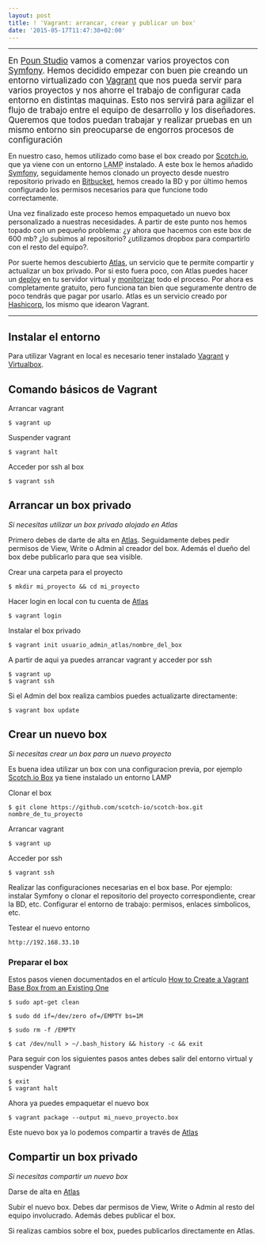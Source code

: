 ```yaml
---
layout: post
title: ! 'Vagrant: arrancar, crear y publicar un box'
date: '2015-05-17T11:47:30+02:00'
---
```


***

<big>En [Poun Studio](http://www.pounstudio.com) vamos a comenzar varios proyectos con [Symfony](http://www.symfony.com). Hemos decidido empezar con buen pie
creando un entorno virtualizado con [Vagrant](https://www.vagrantup.com/) que nos pueda servir para varios proyectos y nos ahorre el trabajo de configurar cada entorno en distintas maquinas. Esto nos servirá para agilizar el flujo de trabajo entre el equipo de desarrollo y los diseñadores. Queremos que todos puedan trabajar y realizar pruebas en un mismo entorno sin preocuparse de engorros procesos de configuración</big>

En nuestro caso, hemos utilizado como base el box creado por [Scotch.io](https://box.scotch.io/), que ya viene con un entorno <abbr title="Linux, Apache, MySQL, Linux">LAMP</abbr> instalado.
A este box le hemos añadido [Symfony](http://www.symfony.com), seguidamente hemos clonado un proyecto desde nuestro repositorio privado en [Bitbucket](https://bitbucket.org/), hemos creado la BD y por último hemos configurado los permisos necesarios para que funcione todo correctamente.

Una vez finalizado este proceso hemos empaquetado un nuevo box personalizado a nuestras necesidades. A partir de este punto nos hemos topado con un pequeño problema: ¿y ahora que hacemos con este box de 600 mb? ¿lo subimos al repositorio? ¿utilizamos dropbox para compartirlo con el resto del equipo?.

Por suerte hemos descubierto [Atlas](https://atlas.hashicorp.com/), un servicio que te permite compartir y actualizar un box privado. Por si esto fuera poco, con Atlas puedes hacer un [deploy](https://atlas.hashicorp.com/features/deploy) en tu servidor virtual y [monitorizar](https://atlas.hashicorp.com/features/maintain) todo el proceso. Por ahora es completamente gratuito, pero funciona tan bien que seguramente dentro de poco tendrás que pagar por usarlo. Atlas es un servicio creado por [Hashicorp](https://www.hashicorp.com/), los mismo que idearon Vagrant.

***

## Instalar el entorno

Para utilizar Vagrant en local es necesario tener instalado [Vagrant](https://www.vagrantup.com/downloads.html) y [Virtualbox](https://www.virtualbox.org/wiki/Downloads).

## Comando básicos de Vagrant

Arrancar vagrant

    $ vagrant up

Suspender vagrant

    $ vagrant halt

Acceder por ssh al box

    $ vagrant ssh

## Arrancar un box privado

_Si necesitas utilizar un box privado alojado en Atlas_

Primero debes de darte de alta en [Atlas](https://atlas.hashicorp.com/). Seguidamente debes pedir permisos de View, Write o Admin al creador del box. Además el dueño del box debe publicarlo para que sea visible.

Crear una carpeta para el proyecto

    $ mkdir mi_proyecto && cd mi_proyecto

Hacer login en local con tu cuenta de [Atlas](https://atlas.hashicorp.com/)

    $ vagrant login

Instalar el box privado

    $ vagrant init usuario_admin_atlas/nombre_del_box

A partir de aqui ya puedes arrancar vagrant y acceder por ssh

    $ vagrant up
    $ vagrant ssh

Si el Admin del box realiza cambios puedes actualizarte directamente:

    $ vagrant box update

## Crear un nuevo box

_Si necesitas crear un box para un nuevo proyecto_

Es buena idea utilizar un box con una configuracion previa, por ejemplo [Scotch.io Box](https://box.scotch.io/) ya tiene instalado un entorno LAMP

Clonar el box

    $ git clone https://github.com/scotch-io/scotch-box.git nombre_de_tu_proyecto

Arrancar vagrant

    $ vagrant up

Acceder por ssh

    $ vagrant ssh

Realizar las configuraciones necesarias en el box base. Por ejemplo: instalar Symfony o clonar el repositorio del proyecto correspondiente, crear la BD, etc. Configurar el entorno de trabajo: permisos, enlaces simbolicos, etc.

Testear el nuevo entorno

    http://192.168.33.10

### Preparar el box

Estos pasos vienen documentados en el artículo [How to Create a Vagrant Base Box from an Existing One](https://scotch.io/tutorials/how-to-create-a-vagrant-base-box-from-an-existing-one)

    $ sudo apt-get clean

    $ sudo dd if=/dev/zero of=/EMPTY bs=1M

    $ sudo rm -f /EMPTY

    $ cat /dev/null > ~/.bash_history && history -c && exit

Para seguir con los siguientes pasos antes debes salir del entorno virtual y suspender Vagrant

    $ exit
    $ vagrant halt

Ahora ya puedes empaquetar el nuevo box

    $ vagrant package --output mi_nuevo_proyecto.box

Este nuevo box ya lo podemos compartir a través de [Atlas](https://atlas.hashicorp.com/)

## Compartir un box privado

_Si necesitas compartir un nuevo box_

Darse de alta en [Atlas](https://atlas.hashicorp.com/)

Subir el nuevo box. Debes dar permisos de View, Write o Admin al resto del equipo involucrado. Además debes publicar el box.

Si realizas cambios sobre el box, puedes publicarlos directamente en Atlas.
